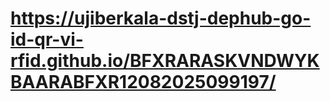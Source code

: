 #  https://ujiberkala-dstj-dephub-go-id-qr-vi-rfid.github.io/BFXRARASKVNDWYKBAARABFXR12082025099197/
